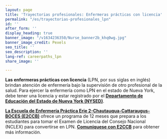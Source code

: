 ```yaml
---
layout: page
title: 'Trayectorias profesionales: Enfermeras prácticas con licencia'
permalink: "/es/trayectorias-profesionales_lpn"
id: ''
after_form: ''
display_heading: true
banner_image: "/v1634236350/Nurse_banner2b_khq0wg.jpg"
banner_image_credit: Pexels
seo_title: ''
seo_description: ''
lang-ref: careerpaths_lpn
share_image: ''

---
```

**Las enfermeras prácticas con licencia** (LPN, por sus siglas en inglés) brindan atención de enfermería bajo la supervisión de otro profesional de la salud. Para ejercer la enfermería como LPN en el estado de Nueva York, debe tener una licencia y estar registrado por el [**Departamento de Educación del Estado de Nueva York (NYSED)**](http://www.op.nysed.gov/prof/nurse/nursinglpn.htm).

[**La Escuela de Enfermería Práctica Erie 2-Chautauqua-Cattaraugus-BOCES (E2CCB)**](https://www.e2ccb.org/AdultEducation.cfm?subpage=1065607) ofrece un programa de 12 meses que prepara a los estudiantes para tomar el Examen de Licencia del Consejo Nacional (NCLEX) para convertirse en LPN. [**Comuníquese con E2CCB**](https://www.e2ccb.org/contact.cfm?school=2486) para obtener más información.